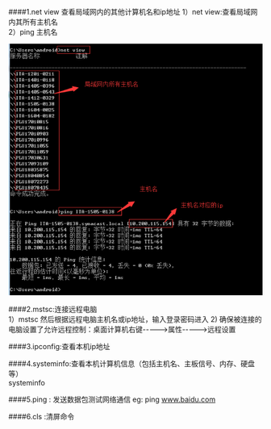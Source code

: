 ####1.net view 查看局域网内的其他计算机名和ip地址
	1）net view:查看局域网内其所有主机名   
	2）ping 主机名   

![](/images/net_view.png)    

####2.mstsc:连接远程电脑    
	1）mstsc 然后根据远程电脑主机名或ip地址，输入登录密码进入 
	2) 确保被连接的电脑设置了允许远程控制：桌面计算机右键----->属性----->远程设置

####3.ipconfig:查看本机ip地址 

####4.systeminfo:查看本机计算机信息（包括主机名、主板信号、内存、硬盘等）  
	systeminfo  

####5.ping : 发送数据包测试网络通信 
	eg:  ping www.baidu.com

####6.cls :清屏命令